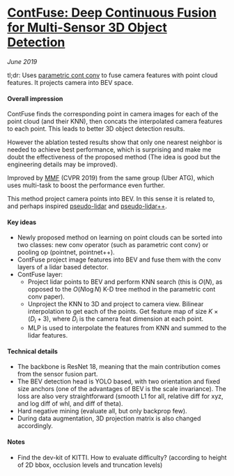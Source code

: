 # [ContFuse: Deep Continuous Fusion for Multi-Sensor 3D Object Detection](http://openaccess.thecvf.com/content_ECCV_2018/papers/Ming_Liang_Deep_Continuous_Fusion_ECCV_2018_paper.pdf) 

_June 2019_

tl;dr: Uses [parametric cont conv](parametric_cont_conv.md) to fuse camera features with point cloud features. It projects camera into BEV space.

#### Overall impression
ContFuse finds the corresponding point in camera images for each of the point cloud (and their KNN), then concats the interpolated camera features to each point. This leads to better 3D object detection results. 

However the ablation tested results show that only one nearest neighbor is needed to achieve best performance, which is surprising and make me doubt the effectiveness of the proposed method (The idea is good but the engineering details may be improved).

Improved by [MMF](mmf.md) (CVPR 2019) from the same group (Uber ATG), which uses multi-task to boost the performance even further. 

This method project camera points into BEV. In this sense it is related to, and perhaps inspired [pseudo-lidar](pseudo_lidar.md) and [pseudo-lidar++](pseudo_lidar++.md). 

#### Key ideas
- Newly proposed method on learning on point clouds can be sorted into two classes: new conv operator (such as parametric cont conv) or pooling op (pointnet, pointnet++).
- ContFuse project image features into BEV and fuse them with the conv layers of a lidar based detector. 
- ContFuse layer:
	- Project lidar points to BEV and perform KNN search (this is $O(N)$, as opposed to the $O(N\log N)$ K-D tree method in the parametric cont conv paper). 
	- Unproject the KNN to 3D and project to camera view. Bilinear interpolation to get each of the points. Get feature map of size $K\times (D_i+3)$, where $D_i$ is the camera feat dimension at each point. 
	- MLP is used to interpolate the features from KNN and summed to the lidar features.


#### Technical details
- The backbone is ResNet 18, meaning that the main contribution comes from the sensor fusion part.
- The BEV detection head is YOLO based, with two orientation and fixed size anchors (one of the advantages of BEV is the scale invariance). The loss are also very straightforward (smooth L1 for all, relative diff for xyz, and log diff of whl, and diff of theta).
- Hard negative mining (evaluate all, but only backprop few).
- During data augmentation, 3D projection matrix is also changed accordingly.

#### Notes
- Find the dev-kit of KITTI. How to evaluate difficulty? (according to height of 2D bbox, occlusion levels and truncation levels)

